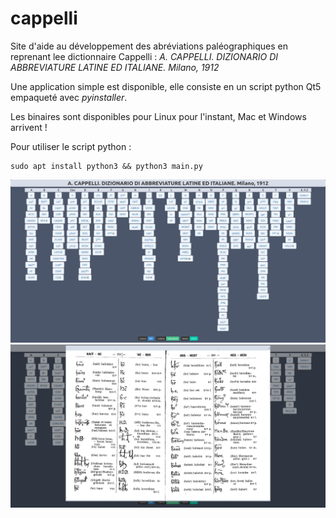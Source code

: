 # cappelli
Site d'aide au développement des abréviations paléographiques en reprenant lee dictionnaire Cappelli : 
_A. CAPPELLI. DIZIONARIO DI ABBREVIATURE LATINE ED ITALIANE. Milano, 1912_

Une application simple est disponible, elle consiste en un script python Qt5 empaqueté avec _pyinstaller_.

Les binaires sont disponibles pour Linux pour l'instant, Mac et Windows arrivent !

Pour utiliser le script python :
````
sudo apt install python3 && python3 main.py
````


![capture d'écran](capture.png)
![capture d'écran](capture_2.png)
